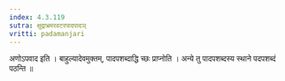 ```yaml
---
index: 4.3.119
sutra: क्षुद्राभ्रमरवटरपादपादञ्
vritti: padamanjari
---
```


 अणोऽपवाद इति । बाहुल्यादेवमुक्तम्, पादपशब्दाद्धि च्छः प्राप्नोति । अन्ये तु पादपशब्दस्य स्थाने पदपशब्दं पठन्ति ॥